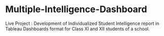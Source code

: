# Multiple-Intelligence-Dashboard
Live Project : Development of Individualized Student Intelligence report in Tableau Dashboards format for Class XI and XII students of a school.
